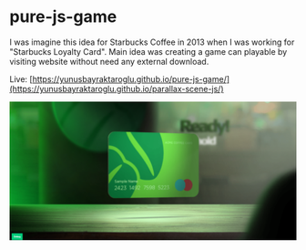 # pure-js-game

I was imagine this idea for Starbucks Coffee in 2013 when I was working for "Starbucks Loyalty Card". Main idea was creating a game can playable by visiting website without need any external download.

Live: [https://yunusbayraktaroglu.github.io/pure-js-game/](https://yunusbayraktaroglu.github.io/parallax-scene-js/)

![pure-js-game featured image](https://github.com/yunusbayraktaroglu/pure-js-game/blob/master/pure-js-game.png)
